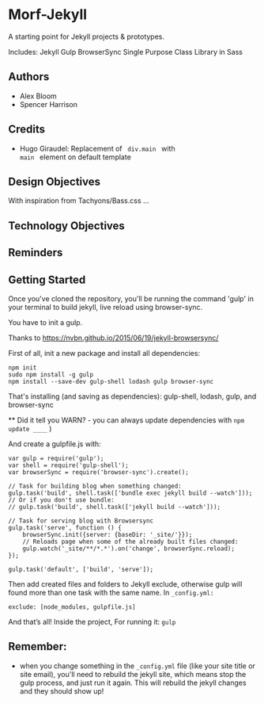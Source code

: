 # Morf-Jekyll
A starting point for Jekyll projects & prototypes.

Includes:
Jekyll
Gulp
BrowserSync
Single Purpose Class Library in Sass

## Authors
- Alex Bloom
- Spencer Harrison

## Credits
- Hugo Giraudel: Replacement of <code> div.main </code> with <code> main </code> element on default template

## Design Objectives

With inspiration from Tachyons/Bass.css ...

## Technology Objectives

## Reminders



## Getting Started
Once you've cloned the repository, you'll be running the command 'gulp' in your terminal to build jekyll, live reload using browser-sync.

You have to init a gulp.

Thanks to
https://nvbn.github.io/2015/06/19/jekyll-browsersync/

First of all, init a new package and install all dependencies:

```
npm init
sudo npm install -g gulp
npm install --save-dev gulp-shell lodash gulp browser-sync
```
That's installing (and saving as dependencies): gulp-shell, lodash, gulp, and browser-sync

** Did it tell you WARN? - you can always update dependencies with `npm update ____` )

And create a gulpfile.js with:

```
var gulp = require('gulp');
var shell = require('gulp-shell');
var browserSync = require('browser-sync').create();

// Task for building blog when something changed:
gulp.task('build', shell.task(['bundle exec jekyll build --watch']));
// Or if you don't use bundle:
// gulp.task('build', shell.task(['jekyll build --watch']));

// Task for serving blog with Browsersync
gulp.task('serve', function () {
    browserSync.init({server: {baseDir: '_site/'}});
    // Reloads page when some of the already built files changed:
    gulp.watch('_site/**/*.*').on('change', browserSync.reload);
});

gulp.task('default', ['build', 'serve']);
```

Then add created files and folders to Jekyll exclude, otherwise gulp will found more than one task with the same name. In `_config.yml:`


`exclude: [node_modules, gulpfile.js]`

And that’s all! Inside the project, For running it: `gulp`


## Remember:
- when you change something in the `_config.yml` file (like your site title or site email), you'll need to rebuild the jekyll site, which means stop the gulp process, and just run it again. This will rebuild the jekyll changes and they should show up!
